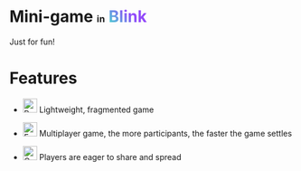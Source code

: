 <h1>Mini-game
<span
style="
  font-size: 16px;
">in</span>
<span
style="
  background-color: #2B90B6;
  background-image: linear-gradient(45deg, #4EC5D4 10%, #924AFA 60%);
  background-size: 100%;
  -webkit-background-clip: text;
  -moz-background-clip: text;
  -webkit-text-fill-color: transparent;
  -moz-text-fill-color: transparent;
"
>Blink</span>
</h1>

Just for fun!

<h1>Features</h1>

- <img src="https://raw.githubusercontent.com/Tarikul-Islam-Anik/Animated-Fluent-Emojis/master/Emojis/Activities/Party%20Popper.png" alt="Party Popper" width="25" height="25" class="inline-block"/> Lightweight, fragmented game
- <img src="https://raw.githubusercontent.com/Tarikul-Islam-Anik/Animated-Fluent-Emojis/master/Emojis/People/Family%20Man%2C%20Woman%2C%20Boy%2C%20Boy.png" alt="Family Man, Woman, Boy, Boy" width="25" height="25" class="inline-block"/> Multiplayer game, the more participants, the faster the game settles

- <img src="https://raw.githubusercontent.com/Tarikul-Islam-Anik/Animated-Fluent-Emojis/master/Emojis/Travel%20and%20places/Comet.png" alt="Comet" width="25" height="25" class="inline-block"/> Players are eager to share and spread
